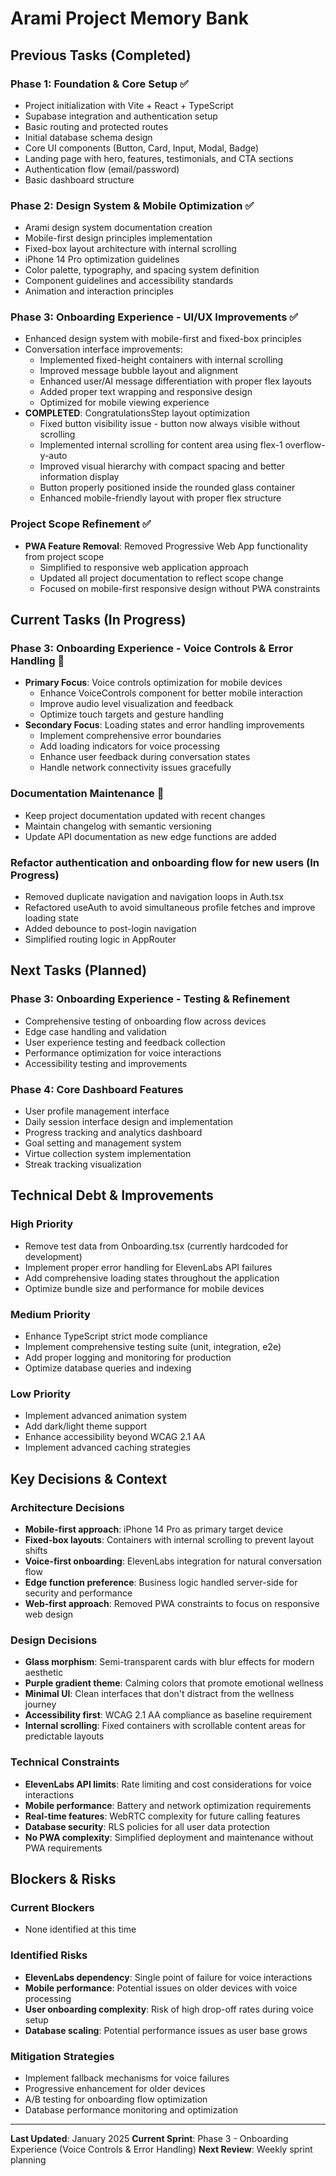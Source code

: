 # Arami Project Memory Bank

## Previous Tasks (Completed)

### Phase 1: Foundation & Core Setup ✅
- Project initialization with Vite + React + TypeScript
- Supabase integration and authentication setup
- Basic routing and protected routes
- Initial database schema design
- Core UI components (Button, Card, Input, Modal, Badge)
- Landing page with hero, features, testimonials, and CTA sections
- Authentication flow (email/password)
- Basic dashboard structure

### Phase 2: Design System & Mobile Optimization ✅
- Arami design system documentation creation
- Mobile-first design principles implementation
- Fixed-box layout architecture with internal scrolling
- iPhone 14 Pro optimization guidelines
- Color palette, typography, and spacing system definition
- Component guidelines and accessibility standards
- Animation and interaction principles

### Phase 3: Onboarding Experience - UI/UX Improvements ✅
- Enhanced design system with mobile-first and fixed-box principles
- Conversation interface improvements:
  - Implemented fixed-height containers with internal scrolling
  - Improved message bubble layout and alignment
  - Enhanced user/AI message differentiation with proper flex layouts
  - Added proper text wrapping and responsive design
  - Optimized for mobile viewing experience
- **COMPLETED**: CongratulationsStep layout optimization
  - Fixed button visibility issue - button now always visible without scrolling
  - Implemented internal scrolling for content area using flex-1 overflow-y-auto
  - Improved visual hierarchy with compact spacing and better information display
  - Button properly positioned inside the rounded glass container
  - Enhanced mobile-friendly layout with proper flex structure

### Project Scope Refinement ✅
- **PWA Feature Removal**: Removed Progressive Web App functionality from project scope
  - Simplified to responsive web application approach
  - Updated all project documentation to reflect scope change
  - Focused on mobile-first responsive design without PWA constraints

## Current Tasks (In Progress)

### Phase 3: Onboarding Experience - Voice Controls & Error Handling 🔄
- **Primary Focus**: Voice controls optimization for mobile devices
  - Enhance VoiceControls component for better mobile interaction
  - Improve audio level visualization and feedback
  - Optimize touch targets and gesture handling
- **Secondary Focus**: Loading states and error handling improvements
  - Implement comprehensive error boundaries
  - Add loading indicators for voice processing
  - Enhance user feedback during conversation states
  - Handle network connectivity issues gracefully

### Documentation Maintenance 🔄
- Keep project documentation updated with recent changes
- Maintain changelog with semantic versioning
- Update API documentation as new edge functions are added

### Refactor authentication and onboarding flow for new users (In Progress)
- Removed duplicate navigation and navigation loops in Auth.tsx
- Refactored useAuth to avoid simultaneous profile fetches and improve loading state
- Added debounce to post-login navigation
- Simplified routing logic in AppRouter

## Next Tasks (Planned)

### Phase 3: Onboarding Experience - Testing & Refinement
- Comprehensive testing of onboarding flow across devices
- Edge case handling and validation
- User experience testing and feedback collection
- Performance optimization for voice interactions
- Accessibility testing and improvements

### Phase 4: Core Dashboard Features
- User profile management interface
- Daily session interface design and implementation
- Progress tracking and analytics dashboard
- Goal setting and management system
- Virtue collection system implementation
- Streak tracking visualization

## Technical Debt & Improvements

### High Priority
- Remove test data from Onboarding.tsx (currently hardcoded for development)
- Implement proper error handling for ElevenLabs API failures
- Add comprehensive loading states throughout the application
- Optimize bundle size and performance for mobile devices

### Medium Priority
- Enhance TypeScript strict mode compliance
- Implement comprehensive testing suite (unit, integration, e2e)
- Add proper logging and monitoring for production
- Optimize database queries and indexing

### Low Priority
- Implement advanced animation system
- Add dark/light theme support
- Enhance accessibility beyond WCAG 2.1 AA
- Implement advanced caching strategies

## Key Decisions & Context

### Architecture Decisions
- **Mobile-first approach**: iPhone 14 Pro as primary target device
- **Fixed-box layouts**: Containers with internal scrolling to prevent layout shifts
- **Voice-first onboarding**: ElevenLabs integration for natural conversation flow
- **Edge function preference**: Business logic handled server-side for security and performance
- **Web-first approach**: Removed PWA constraints to focus on responsive web design

### Design Decisions
- **Glass morphism**: Semi-transparent cards with blur effects for modern aesthetic
- **Purple gradient theme**: Calming colors that promote emotional wellness
- **Minimal UI**: Clean interfaces that don't distract from the wellness journey
- **Accessibility first**: WCAG 2.1 AA compliance as baseline requirement
- **Internal scrolling**: Fixed containers with scrollable content areas for predictable layouts

### Technical Constraints
- **ElevenLabs API limits**: Rate limiting and cost considerations for voice interactions
- **Mobile performance**: Battery and network optimization requirements
- **Real-time features**: WebRTC complexity for future calling features
- **Database security**: RLS policies for all user data protection
- **No PWA complexity**: Simplified deployment and maintenance without PWA requirements

## Blockers & Risks

### Current Blockers
- None identified at this time

### Identified Risks
- **ElevenLabs dependency**: Single point of failure for voice interactions
- **Mobile performance**: Potential issues on older devices with voice processing
- **User onboarding complexity**: Risk of high drop-off rates during voice setup
- **Database scaling**: Potential performance issues as user base grows

### Mitigation Strategies
- Implement fallback mechanisms for voice failures
- Progressive enhancement for older devices
- A/B testing for onboarding flow optimization
- Database performance monitoring and optimization

---

**Last Updated**: January 2025
**Current Sprint**: Phase 3 - Onboarding Experience (Voice Controls & Error Handling)
**Next Review**: Weekly sprint planning